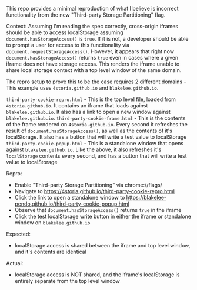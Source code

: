 This repo provides a minimal reproduction of what I believe is incorrect functionality from the new "Third-party Storage Partitioning" flag.

Context:
Assuming I'm reading the spec correctly, cross-origin iframes should be able to access localStorage assuming `document.hasStorageAccess()` is `true`. If it is not, a developer should be able to prompt a user for access to this functionality via `document.requestStorageAccess()`. However, it appears that right now `document.hasStorageAccess()` returns `true` even in cases where a given iframe does not have storage access. This renders the iframe unable to share local storage context with a top level window of the same domain.

The repro setup to prove this to be the case requires 2 different domains - This example uses `4storia.github.io` and `blakelee.github.io`.

`third-party-cookie-repro.html` - This is the top level file, loaded from `4storia.github.io`. It contains an iframe that loads against `blakelee.github.io`. It also has a link to open a new window against `blakelee.github.io`.
`third-party-cookie-frame.html` - This is the contents of the frame rendered on `4storia.github.io`. Every second it refreshes the result of `document.hasStorageAccess()`, as well as the contents of it's localStorage. It also has a button that will write a test value to localStorage
`third-party-cookie-popup.html` - This is a standalone window that opens against `blakelee.github.io`. Like the above, it also refreshes it's `localStorage` contents every second, and has a button that will write a test value to localStorage

Repro:
- Enable "Third-party Storage Partitioning" via chrome://flags/
- Navigate to https://4storia.github.io/third-party-cookie-repro.html
- Click the link to open a standalone window to https://blakelee-pendo.github.io/third-party-cookie-popup.html
- Observe that `document.hasStorageAccess()` returns `true` in the iframe
- Click the test localStorage write button in either the iframe or standalone window on `blakelee.github.io`

Expected:
- localStorage access is shared between the iframe and top level window, and it's contents are identical

Actual:
- localStorage access is NOT shared, and the iframe's localStorage is entirely separate from the top level window